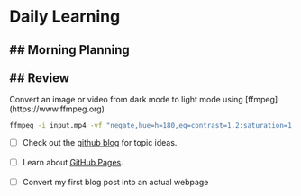 <h1>Daily Learning</h1> 
<h2>## Morning Planning<br></br>
## Review</h2>
Convert an image or video from dark mode to light mode using [ffmpeg](https://www.ffmpeg.org)

```bash
ffmpeg -i input.mp4 -vf "negate,hue=h=180,eq=contrast=1.2:saturation=1.1" output.mp4
```

- [ ] Check out the [github blog](https://github.blog/) for topic ideas. 
<br></br>
- [ ] Learn about [GitHub Pages](https://skills.github.com/#first-day-on-github).
<br></br>
- [ ] Convert my first blog post into an actual webpage
